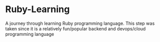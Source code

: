# Ruby-Learning

A journey through learning Ruby programming language. This step was taken since it
is a relatively fun/popular backend and devops/cloud programming language